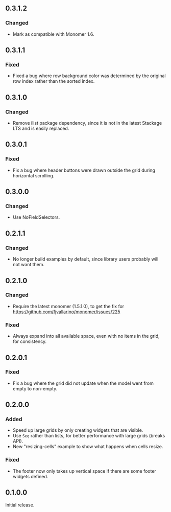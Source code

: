 ## 0.3.1.2
### Changed
- Mark as compatible with Monomer 1.6.

## 0.3.1.1
### Fixed
- Fixed a bug where row background color was determined by the original row index rather than the sorted index.

## 0.3.1.0
### Changed
- Remove ilist package dependency, since it is not in the latest Stackage LTS and is easily replaced.

## 0.3.0.1
### Fixed
- Fix a bug where header buttons were drawn outside the grid during horizontal scrolling.

## 0.3.0.0
### Changed
- Use NoFieldSelectors.

## 0.2.1.1
### Changed
- No longer build examples by default, since library users probably will not want them. 

## 0.2.1.0
### Changed
- Require the latest monomer (1.5.1.0), to get the fix for https://github.com/fjvallarino/monomer/issues/225
### Fixed
- Always expand into all available space, even with no items in the grid, for consistency.

## 0.2.0.1
### Fixed
- Fix a bug where the grid did not update when the model went from empty to non-empty.

## 0.2.0.0
### Added
- Speed up large grids by only creating widgets that are visible.
- Use `Seq` rather than lists, for better performance with large grids (breaks API).
- New "resizing-cells" example to show what happens when cells resize.
### Fixed
- The footer now only takes up vertical space if there are some footer widgets defined.

## 0.1.0.0

Initial release.